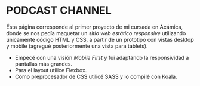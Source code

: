 # PODCAST CHANNEL

Ésta página corresponde al primer proyecto de mi cursada en Acámica, donde se nos pedía maquetar un *sitio web estático responsive* utilizando únicamente código HTML y CSS, a partir de un prototipo con vistas desktop y mobile (agregué posteriormente una vista para tablets).

- Empecé con una visión _Mobile First_ y fui adaptando la responsividad a pantallas más grandes.
- Para el layout utilice Flexbox.
- Como preprocesador de CSS utilicé SASS y lo compilé con Koala.
